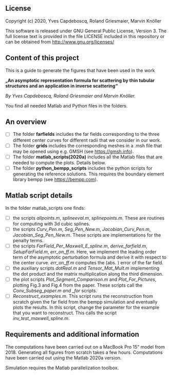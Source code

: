 ## License

Copyright (c) 2020, Yves Capdeboscq, Roland Griesmaier, Marvin Knöller

This software is released under GNU General Public License, Version 3.
The full license text is provided in the file LICENSE included in this repository 
or can be obtained from http://www.gnu.org/licenses/


## Content of this project
This is a guide to generate the figures that have been used in the work

**„An asymptotic representation formula for scattering by thin tubular structures and an application in inverse scattering“**

_By Yves Capdeboscq, Roland Griesmaier and Marvin Knöller._

You find all needed Matlab and Python files in the folders. 

## An overview
- [ ] The folder **farfields** includes the far fields corresponding to the three different center curves for different radii that we consider in our work.
- [ ] The folder **grids** includes the corresponding meshes in a .msh file that may be opened using e.g. GMSH (see https://gmsh.info).
- [ ] The folder **matlab_scripts(2020a)** includes all the Matlab files that are needed to compute the plots. 
Details below.
- [ ] The folder **python_bempp_scripts** includes the python scripts for generating the reference solutions.
This requires the boundary element library bempp (see https://bempp.com).
## Matlab script details
In the folder matlab_scripts one finds:
- [ ] the scripts _allpoints.m_, _splineeval.m_, _splinepoints.m_. These are routines for computing with 3d cubic splines.
- [ ] the scripts _Curv_Pen.m_, _Seg_Pen_New.m_, _Jacobian_Curv_Pen.m_, _Jacobian_Seg_Pen_New.m_. These scripts are implementations for the penalty terms.
- [ ] the scripts _FarField_Per_Maxwell_E_spline.m_, _derive_farfield.m_, _SetupFarField.m_, _err_on_ff.m_. Here, we implement the leading order term of the asymptotic perturbation formula and derive it with respect to the center curve. _err_on_ff.m_ computes the (abs. ) error of the far field.
- [ ] the auxiliary scripts _dotReal.m_ and _Tensor_Mat_Mult.m_ implementing the dot product and the matrix multiplication along the third dimension.
- [ ] the plot scripts _Plot_Segment_Comparison.m_ and _Plot_For_Pictures_, plotting Fig.3 and Fig.4 from the paper. These scripts call the _*_Conv_Subseg_paper.m_ and _for*_ scripts.
- [ ] _Reconstruct_examples.m_. This script runs the reconstruction from scratch given the far field from the bempp simulation and eventually plots the results. In this script, change the parameter for the example that you want to reconstruct. This calls the script _inv_test_maxwell_spline.m_.

## Requirements and additional information
The computations have been carried out on a MacBook Pro 15“ model from 2018.
Generating all figures from scratch takes a few hours.
Computations have been carried out using the Matlab 2020a version.

Simulation requires the Matlab parallelization toolbox. 
